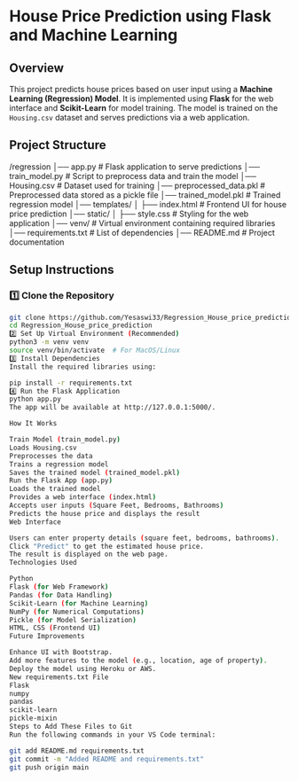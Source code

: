 # House Price Prediction using Flask and Machine Learning

## Overview
This project predicts house prices based on user input using a **Machine Learning (Regression) Model**. It is implemented using **Flask** for the web interface and **Scikit-Learn** for model training. The model is trained on the `Housing.csv` dataset and serves predictions via a web application.

## **Project Structure**
/regression │── app.py # Flask application to serve predictions │── train_model.py # Script to preprocess data and train the model │── Housing.csv # Dataset used for training │── preprocessed_data.pkl # Preprocessed data stored as a pickle file │── trained_model.pkl # Trained regression model │── templates/ │ ├── index.html # Frontend UI for house price prediction │── static/ │ ├── style.css # Styling for the web application │── venv/ # Virtual environment containing required libraries │── requirements.txt # List of dependencies │── README.md # Project documentation


## **Setup Instructions**
### 1️⃣ **Clone the Repository**
```bash
git clone https://github.com/Yesaswi33/Regression_House_price_prediction.git
cd Regression_House_price_prediction
2️⃣ Set Up Virtual Environment (Recommended)
python3 -m venv venv
source venv/bin/activate  # For MacOS/Linux
3️⃣ Install Dependencies
Install the required libraries using:

pip install -r requirements.txt
4️⃣ Run the Flask Application
python app.py
The app will be available at http://127.0.0.1:5000/.

How It Works

Train Model (train_model.py)
Loads Housing.csv
Preprocesses the data
Trains a regression model
Saves the trained model (trained_model.pkl)
Run the Flask App (app.py)
Loads the trained model
Provides a web interface (index.html)
Accepts user inputs (Square Feet, Bedrooms, Bathrooms)
Predicts the house price and displays the result
Web Interface

Users can enter property details (square feet, bedrooms, bathrooms).
Click "Predict" to get the estimated house price.
The result is displayed on the web page.
Technologies Used

Python
Flask (for Web Framework)
Pandas (for Data Handling)
Scikit-Learn (for Machine Learning)
NumPy (for Numerical Computations)
Pickle (for Model Serialization)
HTML, CSS (Frontend UI)
Future Improvements

Enhance UI with Bootstrap.
Add more features to the model (e.g., location, age of property).
Deploy the model using Heroku or AWS.
New requirements.txt File
Flask
numpy
pandas
scikit-learn
pickle-mixin
Steps to Add These Files to Git
Run the following commands in your VS Code terminal:

git add README.md requirements.txt
git commit -m "Added README and requirements.txt"
git push origin main
